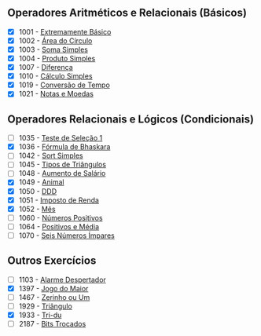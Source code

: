 ## Operadores Aritméticos e Relacionais (Básicos)

- [x] 1001 - [Extremamente Básico](https://www.beecrowd.com.br/judge/pt/problems/view/1001)
- [x] 1002 - [Área do Círculo](https://www.beecrowd.com.br/judge/pt/problems/view/1002)
- [x] 1003 - [Soma Simples](https://www.beecrowd.com.br/judge/pt/problems/view/1003)
- [x] 1004 - [Produto Simples](https://www.beecrowd.com.br/judge/pt/problems/view/1004)
- [x] 1007 - [Diferença](https://www.beecrowd.com.br/judge/pt/problems/view/1007)
- [x] 1010 - [Cálculo Simples](https://www.beecrowd.com.br/judge/pt/problems/view/1010)
- [x] 1019 - [Conversão de Tempo](https://www.beecrowd.com.br/judge/pt/problems/view/1019)
- [x] 1021 - [Notas e Moedas](https://www.beecrowd.com.br/judge/pt/problems/view/1021)

## Operadores Relacionais e Lógicos (Condicionais)

- [ ] 1035 - [Teste de Seleção 1](https://www.beecrowd.com.br/judge/pt/problems/view/1035)
- [x] 1036 - [Fórmula de Bhaskara](https://www.beecrowd.com.br/judge/pt/problems/view/1036)
- [ ] 1042 - [Sort Simples](https://www.beecrowd.com.br/judge/pt/problems/view/1042)
- [ ] 1045 - [Tipos de Triângulos](https://www.beecrowd.com.br/judge/pt/problems/view/1045)
- [ ] 1048 - [Aumento de Salário](https://www.beecrowd.com.br/judge/pt/problems/view/1048)
- [x] 1049 - [Animal](https://www.beecrowd.com.br/judge/pt/problems/view/1049)
- [x] 1050 - [DDD](https://www.beecrowd.com.br/judge/pt/problems/view/1050)
- [x] 1051 - [Imposto de Renda](https://www.beecrowd.com.br/judge/pt/problems/view/1051)
- [x] 1052 - [Mês](https://www.beecrowd.com.br/judge/pt/problems/view/1052)
- [ ] 1060 - [Números Positivos](https://www.beecrowd.com.br/judge/pt/problems/view/1060)
- [ ] 1064 - [Positivos e Média](https://www.beecrowd.com.br/judge/pt/problems/view/1064)
- [ ] 1070 - [Seis Números Ímpares](https://www.beecrowd.com.br/judge/pt/problems/view/1070)

## Outros Exercícios

- [ ] 1103 - [Alarme Despertador](https://www.beecrowd.com.br/judge/pt/problems/view/1103)
- [x] 1397 - [Jogo do Maior](https://www.beecrowd.com.br/judge/pt/problems/view/1397)
- [ ] 1467 - [Zerinho ou Um](https://www.beecrowd.com.br/judge/pt/problems/view/1467)
- [ ] 1929 - [Triângulo](https://www.beecrowd.com.br/judge/pt/problems/view/1929)
- [x] 1933 - [Tri-du](https://www.beecrowd.com.br/judge/pt/problems/view/1933)
- [ ] 2187 - [Bits Trocados](https://www.beecrowd.com.br/judge/pt/problems/view/2187)
